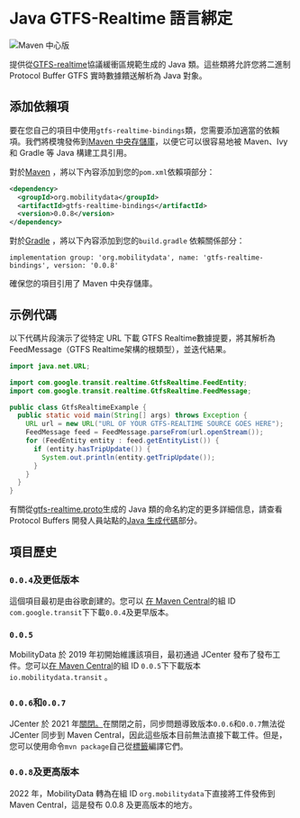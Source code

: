 # Java GTFS-Realtime 語言綁定

![Maven 中心版](https://img.shields.io/maven-central/v/org.mobilitydata/gtfs-realtime-bindings.svg)

提供從[GTFS-realtime](https://github.com/google/transit/tree/master/gtfs-realtime)協議緩衝區規範生成的 Java 類。這些類將允許您將二進制 Protocol Buffer GTFS 實時數據饋送解析為 Java 對象。

## 添加依賴項

要在您自己的項目中使用`gtfs-realtime-bindings`類，您需要添加適當的依賴項。我們將模塊發佈到[Maven 中央存儲庫](http://search.maven.org/)，以便它可以很容易地被 Maven、Ivy 和 Gradle 等 Java 構建工具引用。

對於[Maven](http://maven.apache.org/) ，將以下內容添加到您的`pom.xml`依賴項部分：

```xml
<dependency>
  <groupId>org.mobilitydata</groupId>
  <artifactId>gtfs-realtime-bindings</artifactId>
  <version>0.0.8</version>
</dependency>
```

對於[Gradle](https://www.gradle.org/) ，將以下內容添加到您的`build.gradle` 依賴關係部分：

    implementation group: 'org.mobilitydata', name: 'gtfs-realtime-bindings', version: '0.0.8'

確保您的項目引用了 Maven 中央存儲庫。

## 示例代碼

以下代碼片段演示了從特定 URL 下載 GTFS Realtime數據提要，將其解析為 FeedMessage（GTFS Realtime架構的根類型），並迭代結果。

```java
import java.net.URL;

import com.google.transit.realtime.GtfsRealtime.FeedEntity;
import com.google.transit.realtime.GtfsRealtime.FeedMessage;

public class GtfsRealtimeExample {
  public static void main(String[] args) throws Exception {
    URL url = new URL("URL OF YOUR GTFS-REALTIME SOURCE GOES HERE");
    FeedMessage feed = FeedMessage.parseFrom(url.openStream());
    for (FeedEntity entity : feed.getEntityList()) {
      if (entity.hasTripUpdate()) {
        System.out.println(entity.getTripUpdate());
      }
    }
  }
}
```

有關從[gtfs-realtime.proto](https://github.com/google/transit/blob/master/gtfs-realtime/proto/gtfs-realtime.proto)生成的 Java 類的命名約定的更多詳細信息，請查看 Protocol Buffers 開發人員站點的[Java 生成代碼](https://developers.google.com/protocol-buffers/docs/reference/java-generated)部分。

## 項目歷史

### `0.0.4`及更低版本

這個項目最初是由谷歌創建的。您可以 [在 Maven Central](https://search.maven.org/search?q=g:com.google.transit%20AND%20a:gtfs-realtime-bindings)的組 ID `com.google.transit`下下載`0.0.4`及更早版本。

### `0.0.5`

MobilityData 於 2019 年初開始維護該項目，最初通過 JCenter 發布了發布工件。您可以[在 Maven Central](https://search.maven.org/artifact/io.mobilitydata.transit/gtfs-realtime-bindings)的組 ID `0.0.5`下下載版本`io.mobilitydata.transit` 。

### `0.0.6`和`0.0.7`

JCenter 於 2021 年[關閉。](https://jfrog.com/blog/into-the-sunset-bintray-jcenter-gocenter-and-chartcenter/)在關閉之前，同步問題導致版本`0.0.6`和`0.0.7`無法從 JCenter 同步到 Maven Central，因此這些版本目前無法直接下載工件。但是，您可以使用命令`mvn package`自己從[標籤](https://github.com/MobilityData/gtfs-realtime-bindings/tags)編譯它們。

### `0.0.8`及更高版本

2022 年，MobilityData 轉為在組 ID `org.mobilitydata`下直接將工件發佈到 Maven Central，這是發布 0.0.8 及更高版本的地方。
